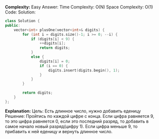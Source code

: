 **Complexity:** Easy
Answer:
	Time Complexity: O(N)
	Space Complexity: O(1)
Code:
Solution:
```cpp
class Solution {
public:
    vector<int> plusOne(vector<int>& digits) {
        for (int i = digits.size()-1; i >= 0; --i) {
            if (digits[i] < 9) {
                ++digits[i];
                return digits;
            }
            else {
                digits[i] = 0;
                if (i == 0) {
                    digits.insert(digits.begin(), 1);
                }
            }
        }
        
        return digits;
    }
};
```
**Explanation:**
	Цель: Есть длинное число, нужно добавить еденицу
	Решение: Пройтись по каждой цифре с конца.
	Если цифра равняется 9, то это цифра равняется 0, если это последний разряд, то добавить в самое начало новый разряд(цифру 1).
	Если цифра меньше 9, то прибавить к ней еденицу и вернуть длинное число.